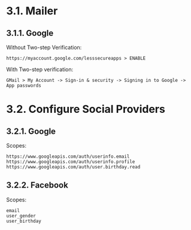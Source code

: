 # 3.1. Mailer

## 3.1.1. Google

Without Two-step Verification:

`https://myaccount.google.com/lesssecureapps > ENABLE`

With Two-step verification:

`GMail > My Account -> Sign-in & security -> Signing in to Google -> App passwords`

# 3.2. Configure Social Providers

## 3.2.1. Google

Scopes:

```
https://www.googleapis.com/auth/userinfo.email
https://www.googleapis.com/auth/userinfo.profile
https://www.googleapis.com/auth/user.birthday.read
```

## 3.2.2. Facebook

Scopes:

```
email
user_gender
user_birthday
```

